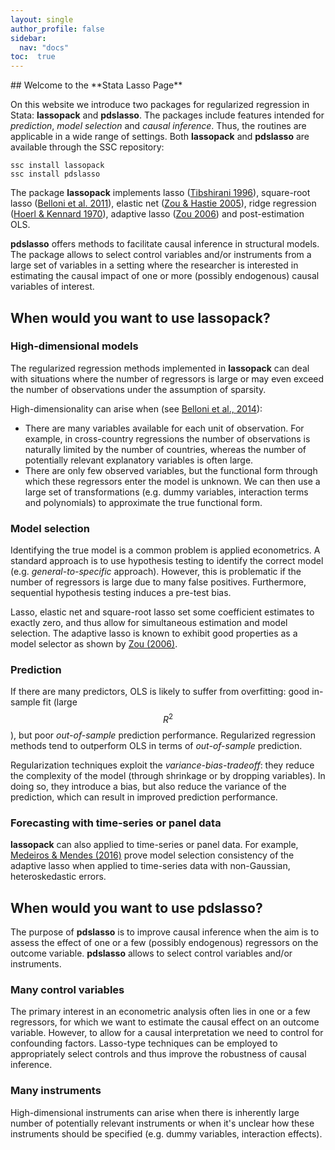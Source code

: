 ```yaml
---
layout: single
author_profile: false
sidebar:
  nav: "docs"
toc:  true
---
```


<script type="text/javascript" async
  src="https://cdn.mathjax.org/mathjax/latest/MathJax.js?config=TeX-MML-AM_CHTML">
</script>

<div markdown="1">
## Welcome to the **Stata Lasso Page**

On this website we introduce two packages for regularized regression in Stata: **lassopack** and **pdslasso**. The packages include features intended for *prediction*, *model selection* and *causal inference*. Thus, the routines are applicable in a wide range of settings. Both **lassopack** and **pdslasso** are available through the SSC repository:

	ssc install lassopack
	ssc install pdslasso

The package **lassopack** implements lasso ([Tibshirani 1996](http://www.jstor.org/stable/2346178)), square-root lasso ([Belloni et al. 2011](https://doi.org/10.1093/biomet/asr043)), elastic net ([Zou & Hastie 2005](https://doi.org/10.1214/009053607000000127)), ridge regression ([Hoerl & Kennard 1970](https://doi.org/10.1080/00401706.1970.10488635)), adaptive lasso ([Zou 2006](https://doi.org/10.1198/016214506000000735)) and post-estimation OLS. 

**pdslasso** offers methods to facilitate causal inference in structural models. The package allows to select control variables and/or instruments from a large set of variables in a setting where the researcher is interested in estimating the causal impact of one or more (possibly endogenous) causal variables of interest.

## When would you want to use **lassopack**?

### High-dimensional models

The regularized regression methods implemented in **lassopack** can deal with situations where the number of regressors is large or may even exceed the number of observations under the assumption of sparsity. 

High-dimensionality can arise when (see [Belloni et al., 2014](https://dx.doi.org/10.1257/jep.28.2.29)):
- There are many variables available for each unit of observation. For example, in cross-country regressions the number of observations is naturally limited by the number of countries, whereas the number of potentially relevant explanatory variables is often large.
- There are only few observed variables, but the functional form through which these regressors enter the model is unknown. We can then use a large set of transformations (e.g. dummy variables, interaction terms and polynomials) to approximate the true functional form. 

### Model selection

Identifying the true model is a common problem is applied econometrics. A standard approach is to use hypothesis testing to identify the correct model (e.g. *general-to-specific* approach). However, this is problematic if the number of regressors is large due to many false positives. Furthermore, sequential hypothesis testing induces a pre-test bias.

Lasso, elastic net and square-root lasso set some coefficient estimates to exactly zero, and thus allow for simultaneous estimation and model selection. The adaptive lasso is known to exhibit good properties as a model selector as shown by [Zou (2006)](https://doi.org/10.1198/016214506000000735). 

### Prediction

If there are many predictors, OLS is likely to suffer from overfitting: good in-sample fit (large $$R^2$$), but poor *out-of-sample* prediction performance. Regularized regression methods tend to outperform OLS in terms of *out-of-sample* prediction. 

Regularization techniques exploit the *variance-bias-tradeoff*: they reduce the complexity of the model (through shrinkage or by dropping variables). In doing so, they introduce a bias, but also reduce the variance of the prediction, which can result in improved prediction performance.

### Forecasting with time-series or panel data

**lassopack** can also applied to time-series or panel data. For example, [Medeiros & Mendes (2016)](https://doi.org/10.1016/j.jeconom.2015.10.011) prove model selection consistency of the adaptive lasso when applied to time-series data with non-Gaussian, heteroskedastic errors.

## When would you want to use **pdslasso**?

The purpose of **pdslasso** is to improve causal inference when the aim is to assess the effect of one or a few (possibly endogenous) regressors on the outcome variable. **pdslasso** allows to select control variables and/or instruments.
 
### Many control variables

The primary interest in an econometric analysis often lies in one or a few regressors, for which we want to estimate the causal effect on an outcome variable. However, to allow for a causal interpretation we need to control for confounding factors. Lasso-type techniques can be employed to appropriately select controls and thus improve the robustness of causal inference. 

### Many instruments

High-dimensional instruments can arise when there is inherently large number of potentially relevant instruments or when it's unclear how these instruments should be specified (e.g. dummy variables, interaction effects). 

<div>
